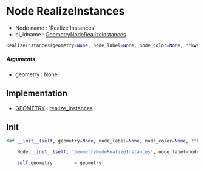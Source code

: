 # Node RealizeInstances

- Node name : 'Realize Instances'
- bl_idname : [GeometryNodeRealizeInstances](https://docs.blender.org/api/current/bpy.types.GeometryNodeRealizeInstances.html)


``` python
RealizeInstances(geometry=None, node_label=None, node_color=None, **kwargs)
```
##### Arguments

- geometry : None

## Implementation

- [GEOMETRY](/docs/GeoNodes/socket_GEOMETRY.md) : [realize_instances](/docs/GeoNodes/socket_GEOMETRY.md#realize_instances)

## Init

``` python
def __init__(self, geometry=None, node_label=None, node_color=None, **kwargs):

    Node.__init__(self, 'GeometryNodeRealizeInstances', node_label=node_label, node_color=node_color, **kwargs)

    self.geometry        = geometry
```
